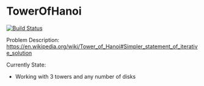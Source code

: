 # TowerOfHanoi

[![Build Status](https://snap-ci.com/swatro/TowerOfHanoi/branch/master/build_image)](https://snap-ci.com/swatro/TowerOfHanoi/branch/master)

Problem Description: https://en.wikipedia.org/wiki/Tower_of_Hanoi#Simpler_statement_of_iterative_solution

Currently State: 
- Working with 3 towers and any number of disks
